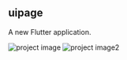 ## uipage

A new Flutter application.

![project image](https://user-images.githubusercontent.com/72166353/103853381-ed085580-50d3-11eb-898e-d0ea73330d20.jpeg)
![project image2](https://user-images.githubusercontent.com/72166353/103853393-f396cd00-50d3-11eb-8211-2ba9f61c4229.jpeg)
